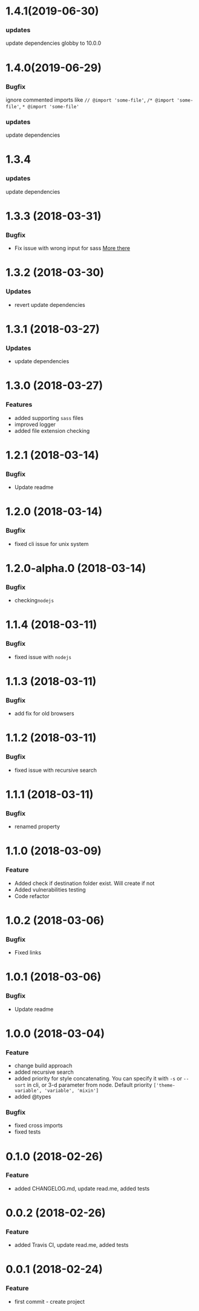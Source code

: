 # 1.4.1(2019-06-30)

### updates

update dependencies globby to 10.0.0

# 1.4.0(2019-06-29)

### Bugfix

ignore commented imports like `// @import 'some-file'`, `/* @import 'some-file'`, `* @import 'some-file'`

### updates

update dependencies

# 1.3.4

### updates

update dependencies

# 1.3.3 (2018-03-31)

### Bugfix

- Fix issue with wrong input for sass [More there](https://github.com/vasinkevych/bundle-scss/issues/12)

# 1.3.2 (2018-03-30)

### Updates

- revert update dependencies

# 1.3.1 (2018-03-27)

### Updates

- update dependencies

# 1.3.0 (2018-03-27)

### Features

- added supporting `sass` files
- improved logger
- added file extension checking

# 1.2.1 (2018-03-14)

### Bugfix

- Update readme

# 1.2.0 (2018-03-14)

### Bugfix

- fixed cli issue for unix system

# 1.2.0-alpha.0 (2018-03-14)

### Bugfix

- checking`nodejs`

# 1.1.4 (2018-03-11)

### Bugfix

- fixed issue with `nodejs`

# 1.1.3 (2018-03-11)

### Bugfix

- add fix for old browsers

# 1.1.2 (2018-03-11)

### Bugfix

- fixed issue with recursive search

# 1.1.1 (2018-03-11)

### Bugfix

- renamed property

# 1.1.0 (2018-03-09)

### Feature

- Added check if destination folder exist. Will create if not
- Added vulnerabilities testing
- Code refactor

# 1.0.2 (2018-03-06)

### Bugfix

- Fixed links

# 1.0.1 (2018-03-06)

### Bugfix

- Update readme

# 1.0.0 (2018-03-04)

### Feature

- change build approach
- added recursive search
- added priority for style concatenating.
  You can specify it with `-s` or `--sort` in cli, or 3-d parameter from node.
  Default priority `['theme-variable', 'variable', 'mixin']`
- added @types

### Bugfix

- fixed cross imports
- fixed tests

# 0.1.0 (2018-02-26)

### Feature

- added CHANGELOG.md, update read.me, added tests

# 0.0.2 (2018-02-26)

### Feature

- added Travis CI, update read.me, added tests

# 0.0.1 (2018-02-24)

### Feature

- first commit - create project
